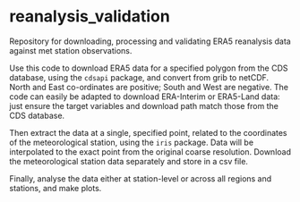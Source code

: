 # reanalysis_validation
Repository for downloading, processing and validating ERA5 reanalysis data against met station observations.

Use this code to download ERA5 data for a specified polygon from the CDS database, using the `cdsapi` package, and convert from grib to netCDF. North and East co-ordinates are positive; South and West are negative. The code can easily be adapted to download ERA-Interim or ERA5-Land data: just ensure the target variables and download path match those from the CDS database.

Then extract the data at a single, specified point, related to the coordinates of the meteorological station, using the `iris` package. Data will be interpolated to the exact point from the original coarse resolution. Download the meteorological station data separately and store in a csv file.

Finally, analyse the data either at station-level or across all regions and stations, and make plots.
